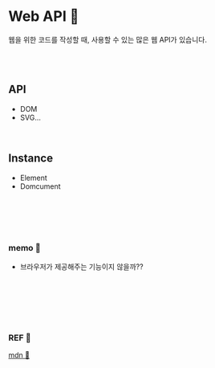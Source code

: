 # Web API 👀

웹을 위한 코드를 작성할 때, 사용할 수 있는 많은 웹 API가 있습니다.

<br/>
<br/>

## API

-   DOM
-   SVG...

<br/>

## Instance

-   Element
-   Domcument

<br/>
<br/>
<br/>
<br/>

### memo 🤔

-   브라우저가 제공해주는 기능이지 않을까??

<br/>
<br/>
<br/>
<br/>
<br/>

### REF 🔽

[mdn 📎](https://developer.mozilla.org/en-US/docs/Web/API)
